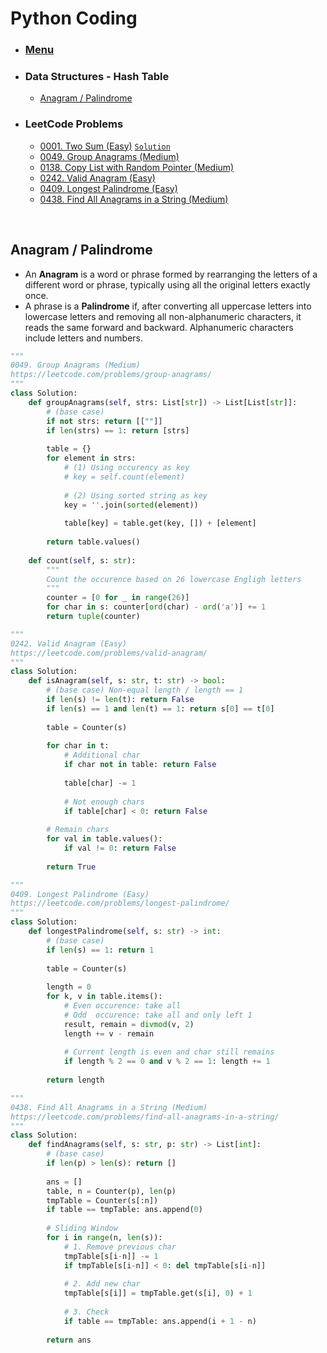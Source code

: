 # Python Coding

* ### [Menu](./README.md)
* ### Data Structures - Hash Table
    * [Anagram / Palindrome](#p1)
* ### LeetCode Problems
    * [0001. Two Sum (Easy)](https://leetcode.com/problems/two-sum/) [```Solution```](https://github.com/yylou/leetcode/tree/main/0001-2-sum)
    * [0049. Group Anagrams (Medium)](https://leetcode.com/problems/group-anagrams/)
    * [0138. Copy List with Random Pointer (Medium)](https://leetcode.com/problems/copy-list-with-random-pointer/)
    * [0242. Valid Anagram (Easy)](https://leetcode.com/problems/valid-anagram/)
    * [0409. Longest Palindrome (Easy)](https://leetcode.com/problems/longest-palindrome/)
    * [0438. Find All Anagrams in a String (Medium)](https://leetcode.com/problems/find-all-anagrams-in-a-string/)

<br />

## Anagram / Palindrome                     <a name="p1"></a>
* An **Anagram** is a word or phrase formed by rearranging the letters of a different word or phrase, typically using all the original letters exactly once.
* A phrase is a **Palindrome** if, after converting all uppercase letters into lowercase letters and removing all non-alphanumeric characters, it reads the same forward and backward. Alphanumeric characters include letters and numbers.

```python
"""
0049. Group Anagrams (Medium)
https://leetcode.com/problems/group-anagrams/
"""
class Solution:
    def groupAnagrams(self, strs: List[str]) -> List[List[str]]:
        # (base case)
        if not strs: return [[""]]
        if len(strs) == 1: return [strs]
        
        table = {}
        for element in strs:
            # (1) Using occurency as key
            # key = self.count(element)
            
            # (2) Using sorted string as key
            key = ''.join(sorted(element))
            
            table[key] = table.get(key, []) + [element]
            
        return table.values()
        
    def count(self, s: str):
        """
        Count the occurence based on 26 lowercase Engligh letters
        """
        counter = [0 for _ in range(26)]
        for char in s: counter[ord(char) - ord('a')] += 1
        return tuple(counter)
```

```python
"""
0242. Valid Anagram (Easy)
https://leetcode.com/problems/valid-anagram/
"""
class Solution:
    def isAnagram(self, s: str, t: str) -> bool:
        # (base case) Non-equal length / length == 1
        if len(s) != len(t): return False
        if len(s) == 1 and len(t) == 1: return s[0] == t[0]
        
        table = Counter(s)
        
        for char in t:
            # Additional char
            if char not in table: return False
            
            table[char] -= 1
            
            # Not enough chars
            if table[char] < 0: return False
        
        # Remain chars
        for val in table.values():
            if val != 0: return False
        
        return True
```

```python
"""
0409. Longest Palindrome (Easy)
https://leetcode.com/problems/longest-palindrome/
"""
class Solution:
    def longestPalindrome(self, s: str) -> int:
        # (base case)
        if len(s) == 1: return 1
        
        table = Counter(s)
        
        length = 0
        for k, v in table.items():
            # Even occurence: take all
            # Odd  occurence: take all and only left 1
            result, remain = divmod(v, 2)
            length += v - remain
            
            # Current length is even and char still remains
            if length % 2 == 0 and v % 2 == 1: length += 1
            
        return length
```

```python
"""
0438. Find All Anagrams in a String (Medium)
https://leetcode.com/problems/find-all-anagrams-in-a-string/
"""
class Solution:
    def findAnagrams(self, s: str, p: str) -> List[int]:
        # (base case)
        if len(p) > len(s): return []
        
        ans = []
        table, n = Counter(p), len(p)
        tmpTable = Counter(s[:n])
        if table == tmpTable: ans.append(0)
        
        # Sliding Window
        for i in range(n, len(s)):
            # 1. Remove previous char
            tmpTable[s[i-n]] -= 1
            if tmpTable[s[i-n]] < 0: del tmpTable[s[i-n]]
                
            # 2. Add new char
            tmpTable[s[i]] = tmpTable.get(s[i], 0) + 1
            
            # 3. Check
            if table == tmpTable: ans.append(i + 1 - n)
                
        return ans
```